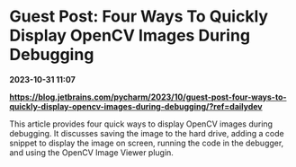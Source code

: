# Guest Post: Four Ways To Quickly Display OpenCV Images During Debugging

**2023-10-31 11:07**

**https://blog.jetbrains.com/pycharm/2023/10/guest-post-four-ways-to-quickly-display-opencv-images-during-debugging/?ref=dailydev**

This article provides four quick ways to display OpenCV images during debugging. It discusses saving the image to the hard drive, adding a code snippet to display the image on screen, running the code in the debugger, and using the OpenCV Image Viewer plugin.